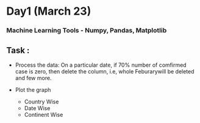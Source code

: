 # Day1  (March 23)

### Machine Learning Tools - Numpy, Pandas, Matplotlib 

## Task :

- Process the data: On a particular date, if 70% number of comfirmed case is zero, then delete the column, i.e, whole Feburarywill be deleted and few more.

- Plot the graph
	- Country Wise
	- Date Wise
	- Continent Wise
